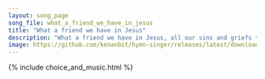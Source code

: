```yaml
---
layout: song_page
song_file: what_a_friend_we_have_in_jesus
title: "What a friend we have in Jesus"
description: "What a friend we have in Jesus, all our sins and griefs to bear! What a privilege to carry ev'rything to God in prayer! Oh, what peace we often forfei... english christian 4part chords"
image: https://github.com/kenanbit/hymn-singer/releases/latest/download/what_a_friend_we_have_in_jesus-trad.png
---
```


{% include choice_and_music.html %}